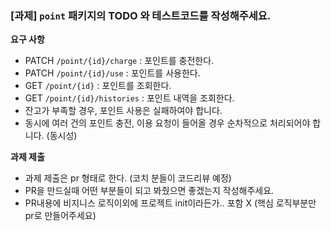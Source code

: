 ### [과제] `point` 패키지의 TODO 와 테스트코드를 작성해주세요.

**요구 사항**

- PATCH  `/point/{id}/charge` : 포인트를 충전한다.
- PATCH `/point/{id}/use` : 포인트를 사용한다.
- GET `/point/{id}` : 포인트를 조회한다.
- GET `/point/{id}/histories` : 포인트 내역을 조회한다.
- 잔고가 부족할 경우, 포인트 사용은 실패하여야 합니다.
- 동시에 여러 건의 포인트 충전, 이용 요청이 들어올 경우 순차적으로 처리되어야 합니다. (동시성)

**과제 제출**

- 과제 제출은 pr 형태로 한다. (코치 분들이 코드리뷰 예정)
- PR을 만드실때 어떤 부분들이 되고 봐줬으면 좋겠는지 작성해주세요.
- PR내용에 비지니스 로직이외에 프로젝트 init이라든가.. 포함 X (핵심 로직부분만 pr로 만들어주세요)
